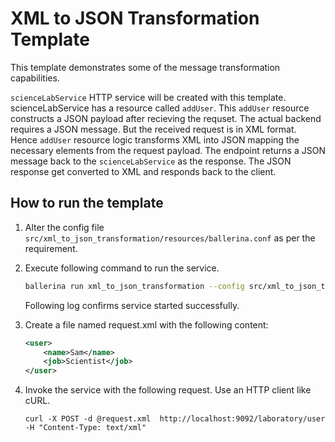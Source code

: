# XML to JSON Transformation Template

This template demonstrates some of the message transformation capabilities.

`scienceLabService` HTTP service will be created with this template. scienceLabService has a resource called `addUser`. 
This `addUser` resource constructs a JSON payload after recieving the requset. The actual backend requires a JSON 
message. But the received request is in XML format. Hence `addUser` resource logic transforms XML into JSON mapping 
the necessary elements from the request payload. The endpoint returns a JSON message back to the `scienceLabService` as 
the response. The JSON response get converted to XML and responds back to the client. 

## How to run the template

1. Alter the config file `src/xml_to_json_transformation/resources/ballerina.conf` as per the requirement.

2.  Execute following command to run the service.
    ```bash
    ballerina run xml_to_json_transformation --config src/xml_to_json_transformation/resources/ballerina.conf
    ```
    Following log confirms service started successfully.

3.  Create a file named request.xml with the following content:
    ```xml
    <user>
        <name>Sam</name>
        <job>Scientist</job>
    </user>
    ```

4.  Invoke the service with the following request. Use an HTTP client like cURL.
    ```curl
    curl -X POST -d @request.xml  http://localhost:9092/laboratory/user  -H "Content-Type: text/xml"
    ```